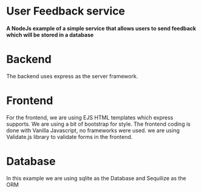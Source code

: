 # User Feedback service #
#### A NodeJs example of a simple service that allows users to send feedback which will be stored in a database ####

# Backend #
The backend uses express as the server framework. 

# Frontend #
For the frontend, we are using EJS HTML templates which express supports. We are using a bit of bootstrap for style. The frontend coding is done with Vanilla Javascript,
no frameworks were used. we are using Validate.js library to validate forms in the frontend.

# Database #
In this example we are using sqlite as the Database and Sequilize as the ORM
